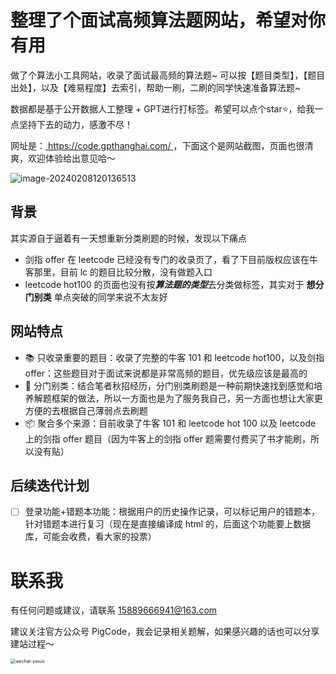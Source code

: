 # 整理了个面试高频算法题网站，希望对你有用



做了个算法小工具网站，收录了面试最高频的算法题~ 可以按【题目类型】，【题目出处】，以及【难易程度】去索引，帮助一刷，二刷的同学快速准备算法题~



数据都是基于公开数据人工整理 + GPT进行打标签。希望可以点个star⭐，给我一点坚持下去的动力，感激不尽！



网址是：[ https://code.gpthanghai.com/ ]( https://code.gpthanghai.com/ ) ，下面这个是网站截图，页面也很清爽，欢迎体验给出意见哈～

![image-20240208120136513](https://image.chatrepo.top/image-20240208120136513.png)

## 背景

其实源自于逼着有一天想重新分类刷题的时候，发现以下痛点

- 剑指 offer 在 leetcode 已经没有专门的收录页了，看了下目前版权应该在牛客那里，目前 lc 的题目比较分散，没有做题入口
- leetcode hot100 的页面也没有按***算法题的类型***去分类做标签，其实对于 **想分门别类** 单点突破的同学来说不太友好



## 网站特点

- 📚 只收录重要的题目：收录了完整的牛客 101 和 leetcode hot100，以及剑指 offer：这些题目对于面试来说都是非常高频的题目，优先级应该是最高的
- 🤖 分门别类：结合笔者秋招经历，分门别类刷题是一种前期快速找到感觉和培养解题框架的做法，所以一方面也是为了服务我自己，另一方面也想让大家更方便的去根据自己薄弱点去刷题
- 📦 聚合多个来源：目前收录了牛客 101 和 leetcode hot 100 以及 leetcode 上的剑指 offer 题目（因为牛客上的剑指 offer 题需要付费买了书才能刷，所以没有贴）



## 后续迭代计划

- [ ] 登录功能+错题本功能：根据用户的历史操作记录，可以标记用户的错题本，针对错题本进行复习（现在是直接编译成 html 的，后面这个功能要上数据库，可能会收费，看大家的投票）





# 联系我

有任何问题或建议，请联系 15889666941@163.com

建议关注官方公众号 PigCode，我会记录相关题解，如果感兴趣的话也可以分享建站过程～

<img src="https://image.chatrepo.top/wechat-yasuo.png" alt="wechat-yasuo" style="zoom:50%;" />

